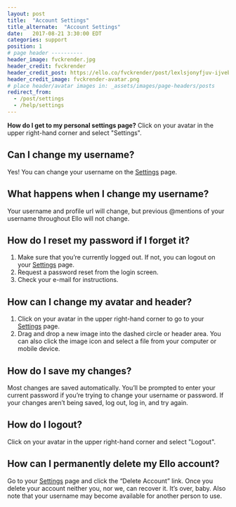 ```yaml
---
layout: post
title:  "Account Settings"
title_alternate:  "Account Settings"
date:   2017-08-21 3:30:00 EDT
categories: support
position: 1
# page header ----------
header_image: fvckrender.jpg
header_credit: fvckrender
header_credit_post: https://ello.co/fvckrender/post/lexlsjonyfjuv-ijveb_qq
header_credit_image: fvckrender-avatar.png
# place header/avatar images in: _assets/images/page-headers/posts
redirect_from:
  - /post/settings
  - /help/settings
---
```

**How do I get to my personal settings page?**
Click on your avatar in the upper right-hand corner and select "Settings".

## Can I change my username?
Yes! You can change your username on the [Settings](https://ello.co/settings) page.

## What happens when I change my username?
Your username and profile url will change, but previous @mentions of your username throughout Ello will not change.

## How do I reset my password if I forget it?
1. Make sure that you’re currently logged out. If not, you can logout on your [Settings](https://ello.co/settings) page.
2. Request a password reset from the login screen.
3. Check your e-mail for instructions.

## How can I change my avatar and header?
1. Click on your avatar in the upper right-hand corner to go to your [Settings](https://ello.co/settings) page.
2. Drag and drop a new image into the dashed circle or header area. You can also click the image icon and select a file from your computer or mobile device.

## How do I save my changes?
Most changes are saved automatically. You’ll be prompted to enter your current password if you’re trying to change your username or password. If your changes aren’t being saved, log out, log in, and try again.

## How do I logout?
Click on your avatar in the upper right-hand corner and select "Logout".

## How can I permanently delete my Ello account?
Go to your [Settings](https://ello.co/settings) page and click the “Delete Account” link. Once you delete your account neither you, nor we, can recover it. It’s over, baby. Also note that your username may become available for another person to use.
